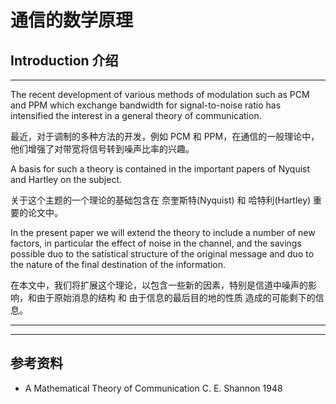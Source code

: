 # 通信的数学原理

[annotation]: [id] (c03066ef-646d-4ca8-807e-8421bc41e584)
[annotation]: [status] (public)
[annotation]: [create_time] (2021-09-27 22:19:26)
[annotation]: [category] (计算机科学)
[annotation]: [tags] (信息论)
[annotation]: [comments] (true)
[annotation]: [url] (http://blog.ccyg.studio/article/c03066ef-646d-4ca8-807e-8421bc41e584)

## Introduction 介绍

---

The recent development of various methods of modulation such as PCM and PPM which exchange bandwidth for signal-to-noise ratio has intensified the interest in a general theory of communication.

最近，对于调制的多种方法的开发，例如 PCM 和 PPM，在通信的一般理论中，他们增强了对带宽将信号转到噪声比率的兴趣。

A basis for such a theory is contained in the important papers of Nyquist and Hartley on the subject.

关于这个主题的一个理论的基础包含在 奈奎斯特(Nyquist) 和 哈特利(Hartley) 重要的论文中。

In the present paper we will extend the theory to include a number of new factors, in particular the effect of noise in the channel, and the savings possible duo to the satistical structure of the original message and duo to the nature of the final destination of the information.

在本文中，我们将扩展这个理论，以包含一些新的因素，特别是信道中噪声的影响，和由于原始消息的结构 和 由于信息的最后目的地的性质 造成的可能剩下的信息。

---

---

## 参考资料

- A Mathematical Theory of Communication C. E. Shannon 1948

